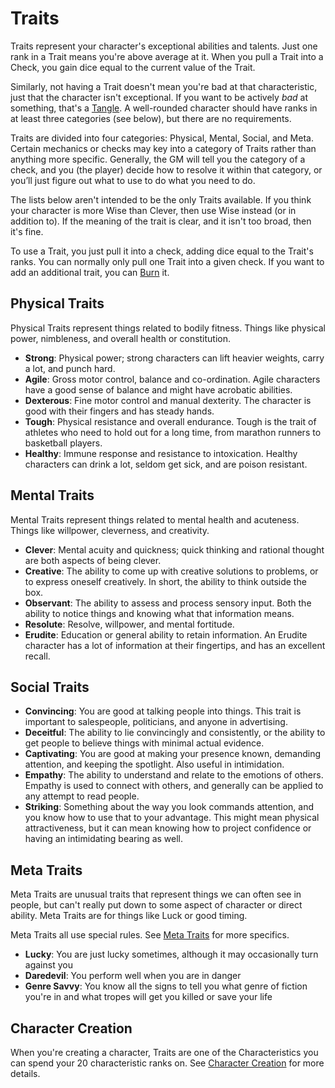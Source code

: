 # Traits

Traits represent your character's exceptional abilities and talents. Just one rank in a Trait means you're above average at it. When you pull a Trait into a Check, you gain dice equal to the current value of the Trait. 

Similarly, not having a Trait doesn't mean you're bad at that characteristic, just that the character isn't exceptional. If you want to be actively *bad* at something, that's a [Tangle](Tangles.md). A well-rounded character should have ranks in at least three categories (see below), but there are no requirements.

Traits are divided into four categories: Physical, Mental, Social, and Meta. Certain mechanics or checks may key into a category of Traits rather than anything more specific. Generally, the GM will tell you the category of a check, and you (the player) decide how to resolve it within that category, or you’ll just figure out what to use to do what you need to do.

The lists below aren't intended to be the only Traits available. If you think your character is more Wise than Clever, then use Wise instead (or in addition to). If the meaning of the trait is clear, and it isn't too broad, then it's fine.

To use a Trait, you just pull it into a check, adding dice equal to the Trait's ranks. You can normally only pull one Trait into a given check. If you want to add an additional trait, you can [Burn](Burn.md) it.

## Physical Traits

Physical Traits represent things related to bodily fitness. Things like physical power, nimbleness, and overall health or constitution.

- **Strong**: Physical power; strong characters can lift heavier weights, carry a lot, and punch hard.
- **Agile**: Gross motor control, balance and co-ordination. Agile characters have a good sense of balance and might have acrobatic abilities.
- **Dexterous**: Fine motor control and manual dexterity. The character is good with their fingers and has steady hands.
- **Tough**: Physical resistance and overall endurance. Tough is the trait of athletes who need to hold out for a long time, from marathon runners to basketball players.
- **Healthy**: Immune response and resistance to intoxication. Healthy characters can drink a lot, seldom get sick, and are poison resistant.

## Mental Traits

Mental Traits represent things related to mental health and acuteness. Things like willpower, cleverness, and creativity.

- **Clever**: Mental acuity and quickness; quick thinking and rational thought are both aspects of being clever.
- **Creative**: The ability to come up with creative solutions to problems, or to express oneself creatively. In short, the ability to think outside the box.
- **Observant**: The ability to assess and process sensory input. Both the ability to notice things and knowing what that information means.
- **Resolute**: Resolve, willpower, and mental fortitude.
- **Erudite**: Education or general ability to retain information. An Erudite character has a lot of information at their fingertips, and has an excellent recall.

## Social Traits

- **Convincing**: You are good at talking people into things. This trait is important to salespeople, politicians, and anyone in advertising.
- **Deceitful**: The ability to lie convincingly and consistently, or the ability to get people to believe things with minimal actual evidence.
- **Captivating**: You are good at making your presence known, demanding attention, and keeping the spotlight. Also useful in intimidation.
- **Empathy**: The ability to understand and relate to the emotions of others. Empathy is used to connect with others, and generally can be applied to any attempt to read people.
- **Striking**: Something about the way you look commands attention, and you know how to use that to your advantage. This might mean physical attractiveness, but it can mean knowing how to project confidence or having an intimidating bearing as well. 

## Meta Traits

Meta Traits are unusual traits that represent things we can often see in people, but can't really put down to some aspect of character or direct ability. Meta Traits are for things like Luck or good timing.

Meta Traits all use special rules. See [Meta Traits](MetaTraits.md) for more specifics.

- **Lucky**: You are just lucky sometimes, although it may occasionally turn against you
- **Daredevil**: You perform well when you are in danger
- **Genre Savvy**: You know all the signs to tell you what genre of fiction you're in and what tropes will get you killed or save your life

## Character Creation

When you're creating a character, Traits are one of the Characteristics you can spend your 20 characteristic ranks on. See [Character Creation](CharacterCreation.md) for more details.